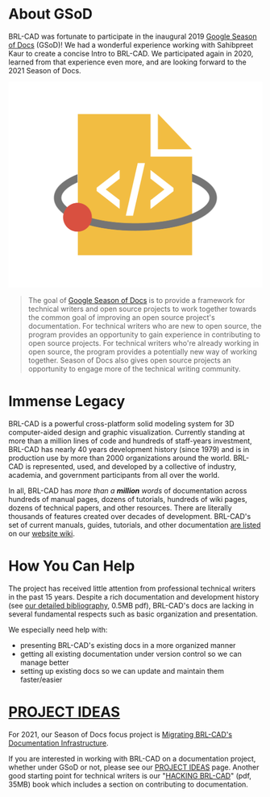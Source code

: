 # About GSoD

BRL-CAD was fortunate to participate in the inaugural 2019 [Google
Season of Docs](https://developers.google.com/season-of-docs/) (GSoD)!
We had a wonderful experience working with Sahibpreet Kaur to create a
concise Intro to BRL-CAD. We participated again in 2020, learned from
that experience even more, and are looking forward to the 2021 Season of
Docs.

![](img/GSoD2019.png)

> The goal of [Google Season of
> Docs](https://developers.google.com/season-of-docs/) is to provide a
> framework for technical writers and open source projects to work
> together towards the common goal of improving an open source project's
> documentation. For technical writers who are new to open source, the
> program provides an opportunity to gain experience in contributing to
> open source projects. For technical writers who're already working in
> open source, the program provides a potentially new way of working
> together. Season of Docs also gives open source projects an
> opportunity to engage more of the technical writing community.

# Immense Legacy

BRL-CAD is a powerful cross-platform solid modeling system for 3D
computer-aided design and graphic visualization. Currently standing at
more than a million lines of code and hundreds of staff-years
investment, BRL-CAD has nearly 40 years development history (since 1979)
and is in production use by more than 2000 organizations around the
world. BRL-CAD is represented, used, and developed by a collective of
industry, academia, and government participants from all over the world.

In all, BRL-CAD has *more than a **million** words* of documentation
across hundreds of manual pages, dozens of tutorials, hundreds of wiki
pages, dozens of technical papers, and other resources. There are
literally thousands of features created over decades of development.
BRL-CAD's set of current manuals, guides, tutorials, and other
documentation [are listed](doc/Documentation.md) on our [website
wiki](doc/Main_page.md).

# How You Can Help

The project has received little attention from professional technical
writers in the past 15 years. Despite a rich documentation and
development history (see [our detailed
bibliography](http://brlcad.org/BRL-CAD_Bibliography.pdf), 0.5MB pdf),
BRL-CAD's docs are lacking in several fundamental respects such as basic
organization and presentation.

We especially need help with:

-   presenting BRL-CAD's existing docs in a more organized manner
-   getting all existing documentation under version control so we can
    manage better
-   setting up existing docs so we can update and maintain them
    faster/easier

# [PROJECT IDEAS](Google_Season_of_Docs/Project_Ideas.md)

For 2021, our Season of Docs focus project is [Migrating BRL-CAD's
Documentation
Infrastructure](Google_Season_of_Docs/Proposal.md).

If you are interested in working with BRL-CAD on a documentation
project, whether under GSoD or not, please see our [PROJECT
IDEAS](Google_Season_of_Docs/Project_Ideas.md)
page. Another good starting point for technical writers is our "[HACKING
BRL-CAD](http://brlcad.org/HACKING_BRL-CAD.pdf)" (pdf, 35MB) book which
includes a section on contributing to documentation.
